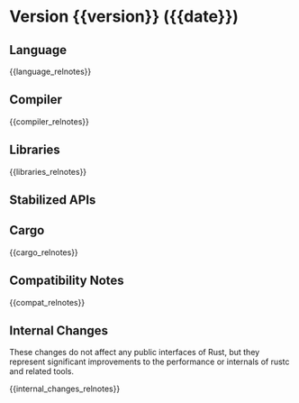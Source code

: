 Version {{version}} ({{date}})
==========================

<a id="{{version}}-Language"></a>

Language
--------
{{language_relnotes}}

<a id="{{version}}-Compiler"></a>

Compiler
--------
{{compiler_relnotes}}

<a id="{{version}}-Libraries"></a>

Libraries
---------
{{libraries_relnotes}}

<a id="{{version}}-Stabilized-APIs"></a>

Stabilized APIs
---------------

<a id="{{version}}-Cargo"></a>

Cargo
-----
{{cargo_relnotes}}

<a id="{{version}}-Compatibility-Notes"></a>

Compatibility Notes
-------------------
{{compat_relnotes}}

<a id="{{version}}-Internal-Changes"></a>

Internal Changes
----------------

These changes do not affect any public interfaces of Rust, but they represent
significant improvements to the performance or internals of rustc and related
tools.

{{internal_changes_relnotes}}
